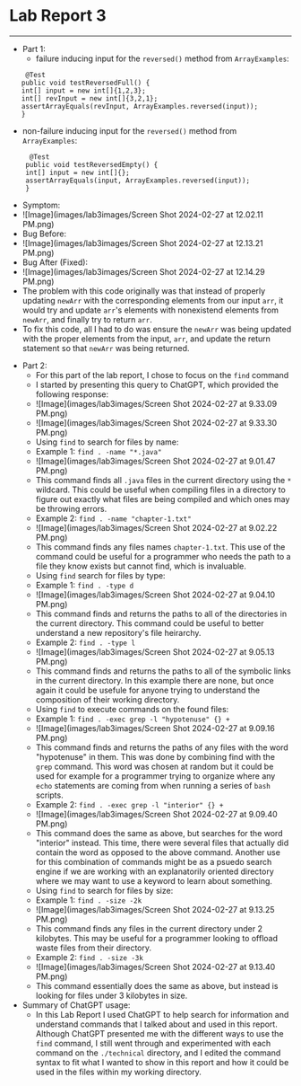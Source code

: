 # Lab Report 3
---
* Part 1:
  - failure inducing input for the `reversed()` method from `ArrayExamples`:
 ```
     @Test
    public void testReversedFull() {
    int[] input = new int[]{1,2,3};
    int[] revInput = new int[]{3,2,1};
    assertArrayEquals(revInput, ArrayExamples.reversed(input));
    }
```
  - non-failure inducing input for the `reversed()` method from `ArrayExamples`:
```
     @Test
    public void testReversedEmpty() {
    int[] input = new int[]{};
    assertArrayEquals(input, ArrayExamples.reversed(input));
    }
```
  - Symptom:
  - ![Image](images/lab3images/Screen Shot 2024-02-27 at 12.02.11 PM.png)
  - Bug Before:
  - ![Image](images/lab3images/Screen Shot 2024-02-27 at 12.13.21 PM.png)
  - Bug After (Fixed):
  - ![Image](images/lab3images/Screen Shot 2024-02-27 at 12.14.29 PM.png)
  - The problem with this code originally was that instead of properly updating `newArr` with the corresponding elements from our input `arr`, it would try and update `arr`'s elements with nonexistend elements from `newArr`, and finally try to return `arr`.
  - To fix this code, all I had to do was ensure the `newArr` was being updated with the proper elements from the input, `arr`, and update the return statement so that `newArr` was being returned.
* Part 2:
  - For this part of the lab report, I chose to focus on the `find` command
  - I started by presenting this query to ChatGPT, which provided the following response:
  - ![Image](images/lab3images/Screen Shot 2024-02-27 at 9.33.09 PM.png)
  - ![Image](images/lab3images/Screen Shot 2024-02-27 at 9.33.30 PM.png)
  - Using `find` to search for files by name:
  - Example 1: `find . -name "*.java"`
  - ![Image](images/lab3images/Screen Shot 2024-02-27 at 9.01.47 PM.png)
  - This command finds all `.java` files in the current directory using the `*` wildcard. This could be useful when compiling files in a directory to figure out exactly what files are being compiled and which ones may be throwing errors.
  - Example 2: `find . -name "chapter-1.txt"`
  - ![Image](images/lab3images/Screen Shot 2024-02-27 at 9.02.22 PM.png)
  - This command finds any files names `chapter-1.txt`. This use of the command could be useful for a programmer who needs the path to a file they know exists but cannot find, which is invaluable.
  - Using `find` search for files by type:
  - Example 1: `find . -type d`
  - ![Image](images/lab3images/Screen Shot 2024-02-27 at 9.04.10 PM.png)
  - This command finds and returns the paths to all of the directories in the current directory. This command could be useful to better understand a new repository's file heirarchy.
  - Example 2: `find . -type l`
  - ![Image](images/lab3images/Screen Shot 2024-02-27 at 9.05.13 PM.png)
  - This command finds and returns the paths to all of the symbolic links in the current directory. In this example there are none, but once again it could be usefule for anyone trying to understand the composition of their working directory.
  - Using `find` to execute commands on the found files:
  - Example 1: `find . -exec grep -l "hypotenuse" {} +`
  - ![Image](images/lab3images/Screen Shot 2024-02-27 at 9.09.16 PM.png)
  - This command finds and returns the paths of any files with the word "hypotenuse" in them. This was done by combining find with the `grep` command. This word was chosen at random but it could be used for example for a programmer trying to organize where any `echo` statements are coming from when running a series of `bash` scripts.
  - Example 2: `find . -exec grep -l "interior" {} +`
  - ![Image](images/lab3images/Screen Shot 2024-02-27 at 9.09.40 PM.png)
  - This command does the same as above, but searches for the word "interior" instead. This time, there were several files that actually did contain the word as opposed to the above command. Another use for this combination of commands might be as a psuedo search engine if we are working with an explanatorily oriented directory where we may want to use a keyword to learn about something.
  - Using `find` to search for files by size:
  - Example 1: `find . -size -2k`
  - ![Image](images/lab3images/Screen Shot 2024-02-27 at 9.13.25 PM.png)
  - This command finds any files in the current directory under 2 kilobytes. This may be useful for a programmer looking to offload waste files from their directory.
  - Example 2: `find . -size -3k`
  - ![Image](images/lab3images/Screen Shot 2024-02-27 at 9.13.40 PM.png)
  - This command essentially does the same as above, but instead is looking for files under 3 kilobytes in size. 
* Summary of ChatGPT usage:
  - In this Lab Report I used ChatGPT to help search for information and understand commands that I talked about and used in this report. Although ChatGPT presented me with the different ways to use the `find` command, I still went through and experimented with each command on the `./technical` directory, and I edited the command syntax to fit what I wanted to show in this report and how it could be used in the files within my working directory.
